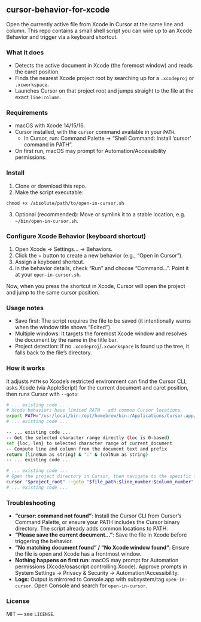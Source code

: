 ## cursor-behavior-for-xcode

Open the currently active file from Xcode in Cursor at the same line and column. This repo contains a small shell script you can wire up to an Xcode Behavior and trigger via a keyboard shortcut.

### What it does
- Detects the active document in Xcode (the foremost window) and reads the caret position.
- Finds the nearest Xcode project root by searching up for a `.xcodeproj` or `.xcworkspace`.
- Launches Cursor on that project root and jumps straight to the file at the exact `line:column`.

### Requirements
- macOS with Xcode 14/15/16.
- Cursor installed, with the `cursor` command available in your `PATH`.
  - In Cursor, run: Command Palette → “Shell Command: Install ‘cursor’ command in PATH”.
- On first run, macOS may prompt for Automation/Accessibility permissions.

### Install
1. Clone or download this repo.
2. Make the script executable:
```
chmod +x /absolute/path/to/open-in-cursor.sh
```
3. Optional (recommended): Move or symlink it to a stable location, e.g. `~/bin/open-in-cursor.sh`.

### Configure Xcode Behavior (keyboard shortcut)
1. Open Xcode → Settings… → Behaviors.
2. Click the + button to create a new behavior (e.g., “Open in Cursor”).
3. Assign a keyboard shortcut.
4. In the behavior details, check “Run” and choose “Command…”. Point it at your `open-in-cursor.sh`.

Now, when you press the shortcut in Xcode, Cursor will open the project and jump to the same cursor position.

### Usage notes
- Save first: The script requires the file to be saved (it intentionally warns when the window title shows “Edited”).
- Multiple windows: It targets the foremost Xcode window and resolves the document by the name in the title bar.
- Project detection: If no `.xcodeproj`/`.xcworkspace` is found up the tree, it falls back to the file’s directory.

### How it works
It adjusts `PATH` so Xcode’s restricted environment can find the Cursor CLI, asks Xcode (via AppleScript) for the current document and caret position, then runs Cursor with `--goto`:

```1:20:open-in-cursor.sh
# ... existing code ...
# Xcode behaviors have limited PATH - add common Cursor locations
export PATH="/usr/local/bin:/opt/homebrew/bin:/Applications/Cursor.app/Contents/Resources/app/bin:$PATH"
# ... existing code ...
```

```58:98:open-in-cursor.sh
-- ... existing code ...
-- Get the selected character range directly (loc is 0-based)
set {loc, len} to selected character range of current_document
-- Compute line and column from the document text and prefix
return (lineNum as string) & ":" & (colNum as string)
-- ... existing code ...
```

```157:164:open-in-cursor.sh
# ... existing code ...
# Open the project directory in Cursor, then navigate to the specific file, line, and column
cursor "$project_root" --goto "$file_path:$line_number:$column_number"
# ... existing code ...
```

### Troubleshooting
- **“cursor: command not found”**: Install the Cursor CLI from Cursor’s Command Palette, or ensure your PATH includes the Cursor binary directory. The script already adds common locations to PATH.
- **“Please save the current document…”**: Save the file in Xcode before triggering the behavior.
- **“No matching document found” / “No Xcode window found”**: Ensure the file is open and Xcode has a frontmost window.
- **Nothing happens on first run**: macOS may prompt for Automation permissions (Xcode/osascript controlling Xcode). Approve prompts in System Settings → Privacy & Security → Automation/Accessibility.
- **Logs**: Output is mirrored to Console.app with subsystem/tag `open-in-cursor`. Open Console and search for `open-in-cursor`.

### License
MIT — see `LICENSE`.
